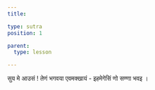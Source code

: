 ```yaml
---
title: 

type: sutra
position: 1

parent:
  type: lesson

---
```


सुय मे आउसं ! तेणं भगवया एवमक्खायं - इहमेगेसिं णो सण्णा भवइ । 
